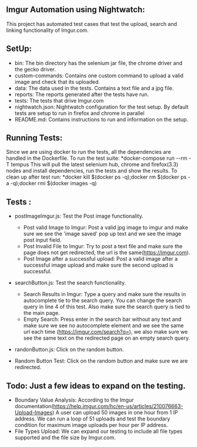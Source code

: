 ## Imgur Automation using Nightwatch:

This project has automated test cases that test the upload, search and linking functionality of Imgur.com.

## SetUp:

* bin: The bin directory has the selenium jar file, the chrome driver and the gecko driver.
* custom-commands: Contains one custom command to upload a valid image and check that its uploaded.
* data: The data used in the tests. Contains a text file and a jpg file.
* reports: The reports generated after the tests have run.
* tests: The tests that drive Imgur.com
* nightwatch.json: Nightwatch configuration for the test setup. By default tests are setup to run in firefox and chrome in parallel
* README.md: Contains instructions to run and information on the setup.

## Running Tests:

Since we are using docker to run the tests, all the dependencies are handled in the Dockerfile.
To run the test suite: *docker-compose run --rm -T tempus
This will pull the latest selenium hub, chrome and firefox(3.3) nodes and install dependencies, run the tests and show the results.
To clean up after test run:  *docker kill $(docker ps -q);docker rm $(docker ps -a -q);docker rmi $(docker images -q)


## Tests : 

* postImageImgur.js: Test the Post image functionality.
   * Post valid Image to Imgur: Post a valid jpg image to imgur and make sure we see the 'image saved' pop up text and we see the image post input field.
   * Post Invalid File to Imgur: Try to post a text file and make sure the page does not get redirected, the url is the same(https://imgur.com).
   * Post Image after a successful upload: Post a valid image after a successful image upload and make sure the second upload is successful.
 
* searchButton.js: Test the search functionality.
    * Search Results in Imgur: Type a query and make sure the results in autocomplete tie to the search query. You can change the search query in line 4 of this test. 
  Also make sure the search query is tied to the main page.
    * Empty Search: Press enter in the search bar without any text and make sure we see no autocomplete element and we see the same url each time (https://imgur.com/search?q=),
  we also make sure we see the same text on the redirected page on an empty search query.
 
* randonButton.js: Click on the random button.
* Random Button Test: Click on the random button and make sure we are redirected.
 
## Todo: Just a few ideas to expand on the testing.
* Boundary Value Analysis: According to the Imgur documentation(https://help.imgur.com/hc/en-us/articles/210076663-Upload-Images)
 A user can upload 50 images in one hour from 1 IP address. We can run a loop of 51 uploads and test the boundary condition for maximum image uploads per hour per IP address.
* File Types Upload: We can expand our testing to include all file types supported and the file size by Imgur.com.
